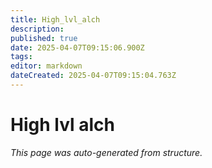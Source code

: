 ```yaml
---
title: High_lvl_alch
description: 
published: true
date: 2025-04-07T09:15:06.900Z
tags: 
editor: markdown
dateCreated: 2025-04-07T09:15:04.763Z
---
```


# High lvl alch

*This page was auto-generated from structure.*